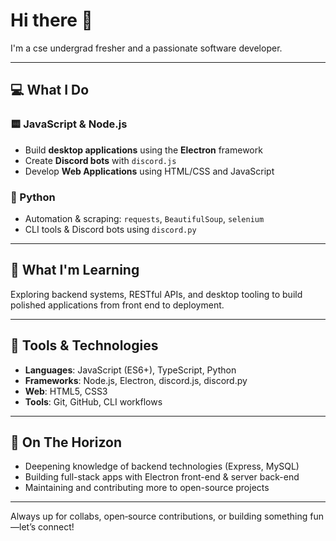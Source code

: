 # Hi there 👋

I'm a cse undergrad fresher and a passionate software developer.

---

## 💻 What I Do

### 🟨 JavaScript & Node.js
- Build **desktop applications** using the **Electron** framework
- Create **Discord bots** with `discord.js`
- Develop **Web Applications** using HTML/CSS and JavaScript

### 🐍 Python
- Automation & scraping: `requests`, `BeautifulSoup`, `selenium`
- CLI tools & Discord bots using `discord.py`

---

## 🎯 What I'm Learning
Exploring backend systems, RESTful APIs, and desktop tooling to build polished applications from front end to deployment.

---

## 🔧 Tools & Technologies
- **Languages**: JavaScript (ES6+), TypeScript, Python  
- **Frameworks**: Node.js, Electron, discord.js, discord.py  
- **Web**: HTML5, CSS3  
- **Tools**: Git, GitHub, CLI workflows

---

## 🚀 On The Horizon
- Deepening knowledge of backend technologies (Express, MySQL)  
- Building full-stack apps with Electron front-end & server back-end  
- Maintaining and contributing more to open-source projects

---

Always up for collabs, open‑source contributions, or building something fun—let’s connect!
